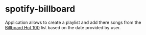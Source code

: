 # spotify-billboard

Application allows to create a playlist and add there songs from the [Billboard Hot 100](https://www.billboard.com/charts/hot-100/) list based on the date provided by user.
